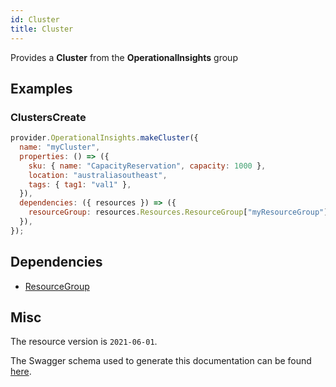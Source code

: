 ```yaml
---
id: Cluster
title: Cluster
---
```

Provides a **Cluster** from the **OperationalInsights** group
## Examples
### ClustersCreate
```js
provider.OperationalInsights.makeCluster({
  name: "myCluster",
  properties: () => ({
    sku: { name: "CapacityReservation", capacity: 1000 },
    location: "australiasoutheast",
    tags: { tag1: "val1" },
  }),
  dependencies: ({ resources }) => ({
    resourceGroup: resources.Resources.ResourceGroup["myResourceGroup"],
  }),
});

```
## Dependencies
- [ResourceGroup](../Resources/ResourceGroup.md)
## Misc
The resource version is `2021-06-01`.

The Swagger schema used to generate this documentation can be found [here](https://github.com/Azure/azure-rest-api-specs/tree/main/specification/operationalinsights/resource-manager/Microsoft.OperationalInsights/stable/2021-06-01/Clusters.json).
